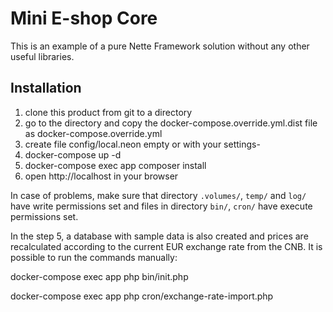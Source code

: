 Mini E-shop Core
================

This is an example of a pure Nette Framework solution without any other useful libraries.

Installation
------------

1. clone this product from git to a directory
2. go to the directory and copy the docker-compose.override.yml.dist file as docker-compose.override.yml
3. create file config/local.neon empty or with your settings-
4. docker-compose up -d
5. docker-compose exec app composer install
6. open http://localhost in your browser

In case of problems, make sure that directory `.volumes/`, `temp/` and `log/` have write permissions set and files in directory `bin/`, `cron/` have execute permissions set.

In the step 5, a database with sample data is also created and prices are recalculated according to the current EUR exchange rate from the CNB.
It is possible to run the commands manually:

docker-compose exec app php bin/init.php

docker-compose exec app php cron/exchange-rate-import.php






